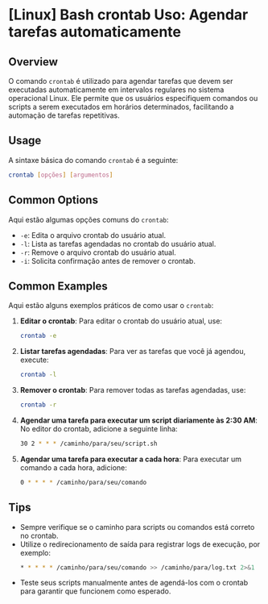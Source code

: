 # [Linux] Bash crontab Uso: Agendar tarefas automaticamente

## Overview
O comando `crontab` é utilizado para agendar tarefas que devem ser executadas automaticamente em intervalos regulares no sistema operacional Linux. Ele permite que os usuários especifiquem comandos ou scripts a serem executados em horários determinados, facilitando a automação de tarefas repetitivas.

## Usage
A sintaxe básica do comando `crontab` é a seguinte:

```bash
crontab [opções] [argumentos]
```

## Common Options
Aqui estão algumas opções comuns do `crontab`:

- `-e`: Edita o arquivo crontab do usuário atual.
- `-l`: Lista as tarefas agendadas no crontab do usuário atual.
- `-r`: Remove o arquivo crontab do usuário atual.
- `-i`: Solicita confirmação antes de remover o crontab.

## Common Examples
Aqui estão alguns exemplos práticos de como usar o `crontab`:

1. **Editar o crontab**:
   Para editar o crontab do usuário atual, use:
   ```bash
   crontab -e
   ```

2. **Listar tarefas agendadas**:
   Para ver as tarefas que você já agendou, execute:
   ```bash
   crontab -l
   ```

3. **Remover o crontab**:
   Para remover todas as tarefas agendadas, use:
   ```bash
   crontab -r
   ```

4. **Agendar uma tarefa para executar um script diariamente às 2:30 AM**:
   No editor do crontab, adicione a seguinte linha:
   ```bash
   30 2 * * * /caminho/para/seu/script.sh
   ```

5. **Agendar uma tarefa para executar a cada hora**:
   Para executar um comando a cada hora, adicione:
   ```bash
   0 * * * * /caminho/para/seu/comando
   ```

## Tips
- Sempre verifique se o caminho para scripts ou comandos está correto no crontab.
- Utilize o redirecionamento de saída para registrar logs de execução, por exemplo:
  ```bash
  * * * * * /caminho/para/seu/comando >> /caminho/para/log.txt 2>&1
  ```
- Teste seus scripts manualmente antes de agendá-los com o crontab para garantir que funcionem como esperado.
